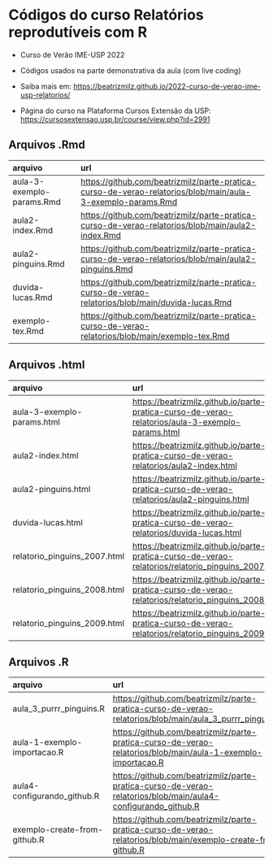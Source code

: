 
<!-- README.md is generated from README.Rmd. Please edit that file -->

# Códigos do curso Relatórios reprodutíveis com R

-   Curso de Verão IME-USP 2022

-   Códigos usados na parte demonstrativa da aula (com live coding)

-   Saiba mais em:
    <https://beatrizmilz.github.io/2022-curso-de-verao-ime-usp-relatorios/>

-   Página do curso na Plataforma Cursos Extensão da USP:
    <https://cursosextensao.usp.br/course/view.php?id=2991>

## Arquivos .Rmd

| arquivo                   | url                                                                                                          |
|:--------------------------|:-------------------------------------------------------------------------------------------------------------|
| aula-3-exemplo-params.Rmd | <https://github.com/beatrizmilz/parte-pratica-curso-de-verao-relatorios/blob/main/aula-3-exemplo-params.Rmd> |
| aula2-index.Rmd           | <https://github.com/beatrizmilz/parte-pratica-curso-de-verao-relatorios/blob/main/aula2-index.Rmd>           |
| aula2-pinguins.Rmd        | <https://github.com/beatrizmilz/parte-pratica-curso-de-verao-relatorios/blob/main/aula2-pinguins.Rmd>        |
| duvida-lucas.Rmd          | <https://github.com/beatrizmilz/parte-pratica-curso-de-verao-relatorios/blob/main/duvida-lucas.Rmd>          |
| exemplo-tex.Rmd           | <https://github.com/beatrizmilz/parte-pratica-curso-de-verao-relatorios/blob/main/exemplo-tex.Rmd>           |

## Arquivos .html

| arquivo                      | url                                                                                                  |
|:-----------------------------|:-----------------------------------------------------------------------------------------------------|
| aula-3-exemplo-params.html   | <https://beatrizmilz.github.io/parte-pratica-curso-de-verao-relatorios/aula-3-exemplo-params.html>   |
| aula2-index.html             | <https://beatrizmilz.github.io/parte-pratica-curso-de-verao-relatorios/aula2-index.html>             |
| aula2-pinguins.html          | <https://beatrizmilz.github.io/parte-pratica-curso-de-verao-relatorios/aula2-pinguins.html>          |
| duvida-lucas.html            | <https://beatrizmilz.github.io/parte-pratica-curso-de-verao-relatorios/duvida-lucas.html>            |
| relatorio_pinguins_2007.html | <https://beatrizmilz.github.io/parte-pratica-curso-de-verao-relatorios/relatorio_pinguins_2007.html> |
| relatorio_pinguins_2008.html | <https://beatrizmilz.github.io/parte-pratica-curso-de-verao-relatorios/relatorio_pinguins_2008.html> |
| relatorio_pinguins_2009.html | <https://beatrizmilz.github.io/parte-pratica-curso-de-verao-relatorios/relatorio_pinguins_2009.html> |

## Arquivos .R

| arquivo                      | url                                                                                                             |
|:-----------------------------|:----------------------------------------------------------------------------------------------------------------|
| aula_3\_purrr_pinguins.R     | <https://github.com/beatrizmilz/parte-pratica-curso-de-verao-relatorios/blob/main/aula_3_purrr_pinguins.R>      |
| aula-1-exemplo-importacao.R  | <https://github.com/beatrizmilz/parte-pratica-curso-de-verao-relatorios/blob/main/aula-1-exemplo-importacao.R>  |
| aula4-configurando_github.R  | <https://github.com/beatrizmilz/parte-pratica-curso-de-verao-relatorios/blob/main/aula4-configurando_github.R>  |
| exemplo-create-from-github.R | <https://github.com/beatrizmilz/parte-pratica-curso-de-verao-relatorios/blob/main/exemplo-create-from-github.R> |
